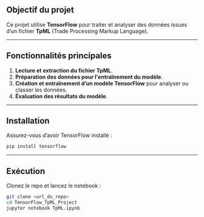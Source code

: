 
##  Objectif du projet  
Ce projet utilise **TensorFlow** pour traiter et analyser des données issues d’un fichier **TpML** (Trade Processing Markup Language).  

---

## Fonctionnalités principales  
1. **Lecture et extraction du fichier TpML**.  
2. **Préparation des données pour l'entraînement du modèle**.  
3. **Création et entraînement d’un modèle TensorFlow** pour analyser ou classer les données.  
4. **Évaluation des résultats du modèle**.  

---

##  Installation  
Assurez-vous d’avoir TensorFlow installé :  
```bash
pip install tensorflow
```

---

##  Exécution  
Clonez le repo et lancez le notebook :  
```bash
git clone <url_du_repo>
cd TensorFlow_TpML_Project
jupyter notebook TpML.ipynb
```

